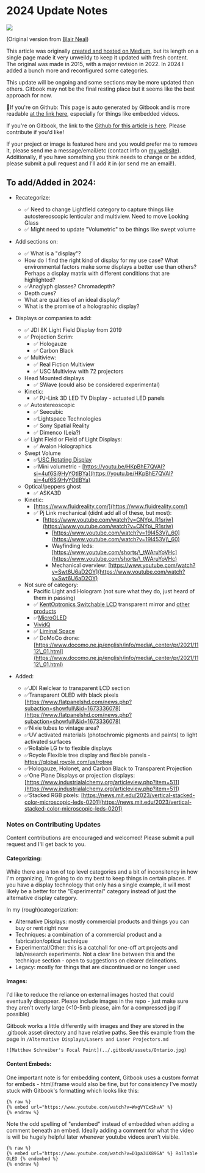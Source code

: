 # 2024 Update Notes

![](.gitbook/assets/header.jpg)

(Original version from [Blair Neal](https://www.ablairneal.com))

This article was originally [created and hosted on Medium](https://laserpilot.medium.com/survey-of-alternative-displays-82d928480b9d), but its length on a single page made it very unweildy to keep it updated with fresh content. The original was made in 2015, with a major revision in 2022. In 2024 I added a bunch more and reconfigured some categories.

This update will be ongoing and some sections may be more updated than others. Gitbook may not be the final resting place but it seems like the best approach for now.

🌟If you're on Github: This page is auto generated by Gitbook and is more readable [at the link here](https://blair-neal.gitbook.io/survey-of-alternative-displays/), especially for things like embedded videos.

If you're on Gitbook, the link to the [Github for this article is here](https://github.com/laserpilot/Survey\_of\_Alternative\_Displays). Please contribute if you'd like!

If your project or image is featured here and you would prefer me to remove it, please send me a message/email/etc (contact info on [my website](https://www.ablairneal.com)). Additionally, if you have something you think needs to change or be added, please submit a pull request and I'll add it in (or send me an email!).

## To add/Added in 2024:

* Recategorize:
  * ✅ Need to change Lightfield category to capture things like autostereoscopic lenticular and multiview. Need to move Looking Glass
  * ✅ Might need to update "Volumetric" to be things like swept volume
* Add sections on:
  * ✅ What is a "display"?
  * How do I find the right kind of display for my use case? What environmental factors make some displays a better use than others? Perhaps a display matrix with different conditions that are highlighted?
  * ✅Anaglyph glasses? Chromadepth?
  * Depth cues?
  * What are qualities of an ideal display?
  * What is the promise of a holographic display?
* Displays or companies to add:
  * ✅ JDI 8K Light Field Display from 2019
  * ✅ Projection Scrim:
    * ✅ Hologauze
    * ✅ Carbon Black
  * ✅ Multiview:
    * ✅ Real Fiction Multiview
    * ✅ USC Multiview with 72 projectors
  * Head Mounted displays
    * ✅ SWave (could also be considered experimental)
  * Kinetic:
    * ✅ PJ-Link 3D LED TV Display - actuated LED panels&#x20;
  * ✅ Autostereoscopic
    * ✅ Seecubic
    * ✅Lightspace Technologies
    * ✅ Sony Spatial Reality
    * ✅ Dimenco (Leia?)
  * ✅ Light Field or Field of Light Displays:
    * ✅ Avalon Holographics
  * Swept Volume
    * ✅[USC Rotating Display](https://www.youtube.com/watch?v=8gvPS1m40gw\&t=55s)
    * ✅Mini volumetric - [https://youtu.be/HKpBhE7QVAI?si=4uf6Si9HyYOtIBYa](https://youtu.be/HKpBhE7QVAI?si=4uf6Si9HyYOtIBYa)
  * Optical/peppers ghost
    * ✅ ASKA3D
  * Kinetic:
    * [https://www.fluidreality.com/](https://www.fluidreality.com/)
    * ✅ Pj Link mechanical (didnt add all of these, but most):
      * [https://www.youtube.com/watch?v=CNYp\_R1sriw](https://www.youtube.com/watch?v=CNYp\_R1sriw)
        * [https://www.youtube.com/watch?v=19l453Vj\_60](https://www.youtube.com/watch?v=19l453Vj\_60)
        * Wayfinding leds: [https://www.youtube.com/shorts/\_tWAruYoVHc](https://www.youtube.com/shorts/\_tWAruYoVHc)
        * Mechanical overview: [https://www.youtube.com/watch?v=Swt6U6aD2OY](https://www.youtube.com/watch?v=Swt6U6aD2OY)
  * Not sure of category:
    * Pacific Light and Hologram (not sure what they do, just heard of them in passing)
    * ✅ [KentOptronics Switchable LCD](https://www.youtube.com/watch?v=0DfhrjpF9Gg) transparent mirror and [other products](https://www.kentoptronics.com/transparent.html)
    * ✅[MicroOLED](https://microoled.net)
    * [VividQ](https://www.vividq.com)
    * ✅ [Liminal Space](https://patents.google.com/patent/US8542270B2/en)
    * ✅ DoMoCo drone: [https://www.docomo.ne.jp/english/info/media\_center/pr/2021/1112\_01.html](https://www.docomo.ne.jp/english/info/media\_center/pr/2021/1112\_01.html)
* Added:
  * ✅JDI  Rælclear to transparent LCD section
  * ✅Transparent OLED with black pixels [https://www.flatpanelshd.com/news.php?subaction=showfull\&id=1673336078](https://www.flatpanelshd.com/news.php?subaction=showfull\&id=1673336078)
  * ✅Nixie tubes to vintage area?
  * ✅UV activated materials (photochromic pigments and paints) to light activated surfaces
  * ✅Rollable LG tv to flexible displays
  * ✅Royole Flexible tree display and flexible panels - https://global.royole.com/us/rotree
  * ✅Hologauze, Holonet, and Carbon Black to Transparent Projection
  * ✅One Plane Displays or projection displays: [https://www.industrialalchemy.org/articleview.php?item=511](https://www.industrialalchemy.org/articleview.php?item=511)
  * ✅Stacked RGB pixels: [https://news.mit.edu/2023/vertical-stacked-color-microscopic-leds-0201](https://news.mit.edu/2023/vertical-stacked-color-microscopic-leds-0201)


  ###

### Notes on Contributing Updates

Content contributions are encouraged and welcomed! Please submit a pull request and I'll get back to you.

#### Categorizing:

While there are a ton of top level categories and a bit of inconsitency in how I'm organizing, I'm going to do my best to keep things in certain places. If you have a display technology that only has a single example, it will most likely be a better for the "Experimental" category instead of just the alternative display category.

In my (rough)categorization:&#x20;

* Alternative Displays: mostly commercial products and things you can buy or rent right now
* Techniques: a combination of a commercial product and a fabrication/optical technique
* Experimental/Other: this is a catchall for one-off art projects and lab/research experiments. Not a clear line between this and the technique section - open to suggestions on clearer delineations.
* Legacy: mostly for things that are discontinued or no longer used

#### Images:

I'd like to reduce the reliance on external images hosted that could eventually disappear. Please include images in the repo - just make sure they aren't overly large (<10-5mb please, aim for a compressed jpg if possible)

Gitbook works a little differently with images and they are stored in the .gitbook asset directory and have relative paths. See this example from the page in `/Alternative Displays/Lasers and Laser Projectors.md`

```
![Matthew Schreiber's Focal Point](../.gitbook/assets/Ontario.jpg)
```

#### Content Embeds:

One important note is for embedding content, Gitbook uses a custom format for embeds - html/iframe would also be fine, but for consistency I've mostly stuck with Gitbook's formatting which looks like this:

```
{% raw %}
{% embed url="https://www.youtube.com/watch?v=WxgVYCxShvA" %}
{% endraw %}
```

Note the odd spelling of "endembed" instead of embedded when adding a comment beneath an embed. Ideally adding a comment for what the video is will be hugely helpful later whenever youtube videos aren't visible.

```
{% raw %}
{% embed url="https://www.youtube.com/watch?v=D1pa3UX89GA" %} Rollable OLED {% endembed %}
{% endraw %}
```
